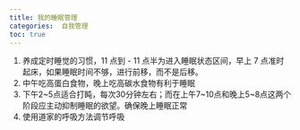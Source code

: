 ```yaml
---
title: 我的睡眠管理
categories:  自我管理
toc: true
---
```




1. 养成定时睡觉的习惯，11 点到 - 11 点半为进入睡眠状态区间，早上 7 点准时起床，如果睡眠时间不够，进行前移，而不是后移。
2. 中午吃高蛋白食物，晚上吃高碳水食物有利于睡眠
3. 下午2~5点适合打盹，每次30分钟左右；而在上午7~10点和晚上5~8点这两个阶段应主动抑制睡眠的欲望。确保晚上睡眠正常
4. 使用道家的呼吸方法调节呼吸